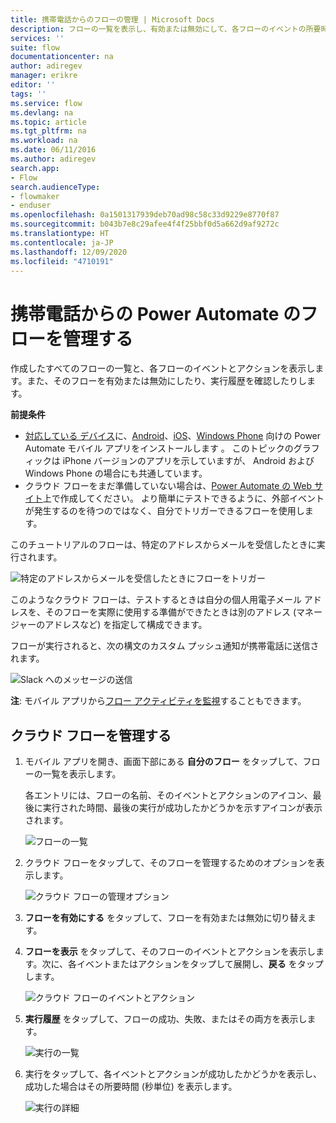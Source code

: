 ```yaml
---
title: 携帯電話からのフローの管理 | Microsoft Docs
description: フローの一覧を表示し、有効または無効にして、各フローのイベントの所要時間 (秒単位)、アクションの所要時間 (秒単位)、および実行履歴を表示します
services: ''
suite: flow
documentationcenter: na
author: adiregev
manager: erikre
editor: ''
tags: ''
ms.service: flow
ms.devlang: na
ms.topic: article
ms.tgt_pltfrm: na
ms.workload: na
ms.date: 06/11/2016
ms.author: adiregev
search.app:
- Flow
search.audienceType:
- flowmaker
- enduser
ms.openlocfilehash: 0a1501317939deb70ad98c58c33d9229e8770f87
ms.sourcegitcommit: b043b7e8c29afee4f4f25bbf0d5a662d9af9272c
ms.translationtype: HT
ms.contentlocale: ja-JP
ms.lasthandoff: 12/09/2020
ms.locfileid: "4710191"
---
```

# <a name="manage-flows-in-power-automate-from-your-phone"></a>携帯電話からの Power Automate のフローを管理する

作成したすべてのフローの一覧と、各フローのイベントとアクションを表示します。また、そのフローを有効または無効にしたり、実行履歴を確認したりします。

**前提条件**

* [対応している デバイス](getting-started.md#use-the-mobile-app)に、[Android](https://aka.ms/flowmobiledocsandroid)、[iOS](https://aka.ms/flowmobiledocsios)、[Windows Phone](https://aka.ms/flowmobilewindows) 向けの Power Automate モバイル アプリをインストールします 。 このトピックのグラフィックは iPhone バージョンのアプリを示していますが、 Android および Windows Phone の場合にも共通しています。
* クラウド フローをまだ準備していない場合は、[Power Automate の Web サイト](https://flow.microsoft.com/)上で作成してください。 より簡単にテストできるように、外部イベントが発生するのを待つのではなく、自分でトリガーできるフローを使用します。

このチュートリアルのフローは、特定のアドレスからメールを受信したときに実行されます。

![特定のアドレスからメールを受信したときにフローをトリガー](./media/mobile-manage-flows/create-trigger.png)

このようなクラウド フローは、テストするときは自分の個人用電子メール アドレスを、そのフローを実際に使用する準備ができたときは別のアドレス (マネージャーのアドレスなど) を指定して構成できます。

フローが実行されると、次の構文のカスタム プッシュ通知が携帯電話に送信されます。

![Slack へのメッセージの送信](./media/mobile-manage-flows/create-event.png)

**注**: モバイル アプリから[フロー アクティビティを監視](mobile-monitor-activity.md)することもできます。

## <a name="manage-a-cloud-flow"></a>クラウド フローを管理する
1. モバイル アプリを開き、画面下部にある **自分のフロー** をタップして、フローの一覧を表示します。
   
    各エントリには、フローの名前、そのイベントとアクションのアイコン、最後に実行された時間、最後の実行が成功したかどうかを示すアイコンが表示されます。
   
    ![フローの一覧](./media/mobile-manage-flows/flow-list.png)
2. クラウド フローをタップして、そのフローを管理するためのオプションを表示します。
   
    ![クラウド フローの管理オプション](./media/mobile-manage-flows/flow-details.png)
3. **フローを有効にする** をタップして、フローを有効または無効に切り替えます。
4. **フローを表示** をタップして、そのフローのイベントとアクションを表示します。次に、各イベントまたはアクションをタップして展開し、**戻る** をタップします。
   
    ![クラウド フローのイベントとアクション](./media/mobile-manage-flows/flow-event-action.png)
5. **実行履歴** をタップして、フローの成功、失敗、またはその両方を表示します。
   
    ![実行の一覧](./media/mobile-manage-flows/history-mixed.png)
6. 実行をタップして、各イベントとアクションが成功したかどうかを表示し、成功した場合はその所要時間 (秒単位) を表示します。
   
    ![実行の詳細](./media/mobile-manage-flows/flow-run.png)

